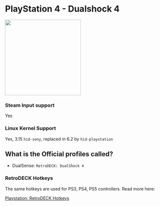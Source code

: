 # PlayStation 4 - Dualshock 4

<img src="../../../wiki_images/controllers/ps4-dualshock4.png" width="250">

### Steam Input support
Yes

### Linux Kernel Support
Yes, 3.15  `hid-sony`, replaced in 6.2 by `hid-playstation`

## What is the Official profiles called?

- DualSense: `RetroDECK: DualShock 4`

### RetroDECK Hotkeys

The same hotkeys are used for PS3, PS4, PS5 controllers. Read more here:

[Playstation: RetroDECK Hotkeys](playstation-hotkeys.md)
